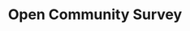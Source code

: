 ---
identification: '321544578'
title: Open Community Survey
description: The Open Community Survey project creates transparent reports supported by a direct collection of personal perspectives from LA residents to help The LA Department of Neighborhood Empowerment (empowerla.org) and the Los Angeles Neighborhood Councils (NCs) to understand how constituents are interacting with, and what they need from, their websites.<br /><br /> Current project&#58 NC website survey; Most NCs do not have access or resources to hire technical experts necessary to create a citywide survey so that they can use the data to create inclusive websites targeted towards the needs of their specific communities. Working with EmpowerLA and NCs, Hack for LA is providing the workforce and expertise to design and implement this survey that will give NCs a tool to understand the overall needs of their community -- beyond the people already involved in NCs.
image: /assets/images/projects/open-community-survey.jpg
alt: 'Open Community Survey accessible to three participants with different background and perspectives.'
image-hero: /assets/images/projects/open-community-survey-hero.jpg
alt-hero: 'Silhouette of buildings and houses with different colors, shapes and styles.'
leadership:
  - name: Bonnie Wolfe
    role: Agile Coach
    links:
      slack: 'https://hackforla.slack.com/team/UE1UG1YFP'
      github: 'https://github.com/ExperimentsInHonesty'
    picture: https://avatars.githubusercontent.com/ExperimentsInHonesty
  - name: Ebele O.
    role: Product Manager
    links:
      slack: 'https://hackforla.slack.com/archives/D01R3EN5DG9'
      github: 'https://github.com/ebele-oputa'
    picture: https://avatars.githubusercontent.com/ebele-oputa
  - name: Chianta Dorsey
    role: UI/UX Researcher
    links:
      slack: 'https://hackforla.slack.com/team/U022B5EJFME'
      github: 'https://github.com/csdorsey'
    picture: https://avatars.githubusercontent.com/csdorsey
  - name: Bernard Adesina
    role: UX Designer
    links:
      slack: 'https://hackforla.slack.com/archives/D025891DF41'
      github: 'https://github.com/AdesinaBernard'
    picture: https://avatars.githubusercontent.com/AdesinaBernard
  - name: Kevin Wang
    role: UX Designer
    links:
      slack: 'https://hackforla.slack.com/archives/D025DF0E4SJ'
      github: 'https://github.com/kvnw2020'
    picture: https://avatars.githubusercontent.com/kvnw2020
links:
  - name: GitHub
    url: 'https://github.com/hackforla/open-community-survey'
  - name: Slack
    url: 'https://hackforla.slack.com/archives/C01H0HUDMCK'
looking:
  - category: PM
    skill: Product Manager
  - category: PM
    skill: Product Owner
  - category: Data
    skill: Data Scientists
technologies:
  - Markdown
location:
  # - Los Angeles
  - Remote
partner: 'LA Department of Neighborhood Empowerment (DONE), LA Neighborhood Councils (NCs), LA Department of Transportation (LADOT), LA City Planning Department (LACP)'
tools: 'ArcGIS surveys, Figma, Google Docs, Zoom'
visible: true
programs: 
  - Vote / Representation
status: Active
---